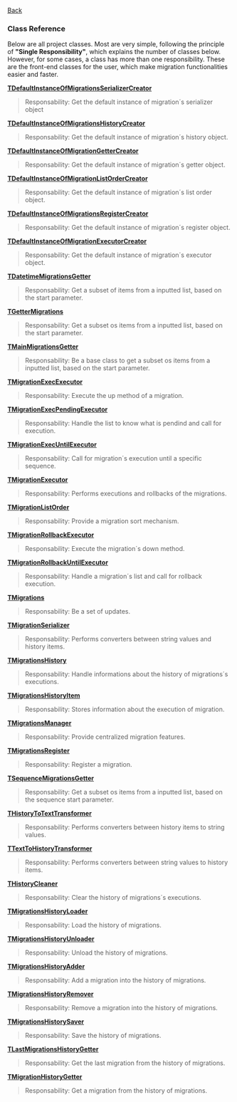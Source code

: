 [Back](DOCUMENTATION.md)

### Class Reference ###

Below are all project classes. Most are very simple, following the principle of **"Single Responsibility"**, which explains the number of classes below. However, for some cases, a class has more than one responsibility. These are the front-end classes for the user, which make migration functionalities easier and faster.

**[TDefaultInstanceOfMigrationsSerializerCreator](Classes/TDefaultInstanceOfMigrationsSerializerCreator.md)**
>Responsability: Get the default instance of migration´s serializer object

**[TDefaultInstanceOfMigrationsHistoryCreator](Classes/TDefaultInstanceOfMigrationsHistoryCreator.md)**
>Responsability: Get the default instance of migration´s history object.

**[TDefaultInstanceOfMigrationGetterCreator](TDefaultInstanceOfMigrationGetterCreator.md)**
>Responsability: Get the default instance of migration´s getter object.

**[TDefaultInstanceOfMigrationListOrderCreator](TDefaultInstanceOfMigrationListOrderCreator.md)**
>Responsability: Get the default instance of migration´s list order object.

**[TDefaultInstanceOfMigrationsRegisterCreator](TDefaultInstanceOfMigrationsRegisterCreator.md)**
>Responsability: Get the default instance of migration´s register object.

**[TDefaultInstanceOfMigrationExecutorCreator](TDefaultInstanceOfMigrationExecutorCreator.md)**
>Responsability: Get the default instance of migration´s executor object.

**[TDatetimeMigrationsGetter](TDatetimeMigrationsGetter.md)**
>Responsability: Get a subset of items from a inputted list, based on the start parameter.

**[TGetterMigrations](TGetterMigrations.md)**
>Responsability: Get a subset os items from a inputted list, based on the start parameter.

**[TMainMigrationsGetter](TMainMigrationsGetter.md)**
>Responsability: Be a base class to get a subset os items from a inputted list, based on the start parameter.

**[TMigrationExecExecutor](TMigrationExecExecutor.md)**
>Responsability: Execute the up method of a migration.

**[TMigrationExecPendingExecutor](TMigrationExecPendingExecutor.md)**
>Responsability: Handle the list to know what is pendind and call for execution.

**[TMigrationExecUntilExecutor](TMigrationExecUntilExecutor.md)**
>Responsability: Call for migration´s execution until a specific sequence.

**[TMigrationExecutor](TMigrationExecutor.md)**
>Responsability: Performs executions and rollbacks of the migrations.

**[TMigrationListOrder](TMigrationListOrder.md)**
>Responsability: Provide a migration sort mechanism.

**[TMigrationRollbackExecutor](TMigrationRollbackExecutor.md)**
>Responsability: Execute the migration´s down method.

**[TMigrationRollbackUntilExecutor](TMigrationRollbackUntilExecutor.md)**
>Responsability: Handle a migration´s list and call for rollback execution.

**[TMigrations](TMigrations.md)**
>Responsability: Be a set of updates.

**[TMigrationSerializer](TMigrationSerializer.md)**
>Responsability: Performs converters between string values and history items.

**[TMigrationsHistory](TMigrationsHistory.md)**
>Responsability: Handle informations about the history of migrations´s executions.

**[TMigrationsHistoryItem](TMigrationsHistoryItem.md)**
>Responsability: Stores information about the execution of migration.

**[TMigrationsManager](TMigrationsManager.md)**
>Responsability: Provide centralized migration features.

**[TMigrationsRegister](TMigrationsRegister.md)**
>Responsability: Register a migration.

**[TSequenceMigrationsGetter](TSequenceMigrationsGetter.md)**
>Responsability: Get a subset os items from a inputted list, based on the sequence start parameter.

**[THistoryToTextTransformer](THistoryToTextTransformer.md)**
>Responsability: Performs converters between history items to string values.

**[TTextToHistoryTransformer](TTextToHistoryTransformer.md)**
>Responsability: Performs converters between string values to history items.

**[THistoryCleaner](THistoryCleaner.md)**
>Responsability: Clear the history of migrations´s executions.

**[TMigrationsHistoryLoader](TMigrationsHistoryLoader.md)**
>Responsability: Load the history of migrations.

**[TMigrationsHistoryUnloader](TMigrationsHistoryUnloader.md)**
>Responsability: Unload the history of migrations.

**[TMigrationsHistoryAdder](TMigrationsHistoryAdder.md)**
>Responsability: Add a migration into the history of migrations.

**[TMigrationsHistoryRemover](TMigrationsHistoryRemover.md)**
>Responsability: Remove a migration into the history of migrations.

**[TMigrationsHistorySaver](TMigrationsHistorySaver.md)**
>Responsability: Save the history of migrations.

**[TLastMigrationsHistoryGetter](TLastMigrationsHistoryGetter.md)**
>Responsability: Get the last migration from the history of migrations.

**[TMigrationHistoryGetter](TMigrationHistoryGetter.md)**
>Responsability: Get a migration from the history of migrations.